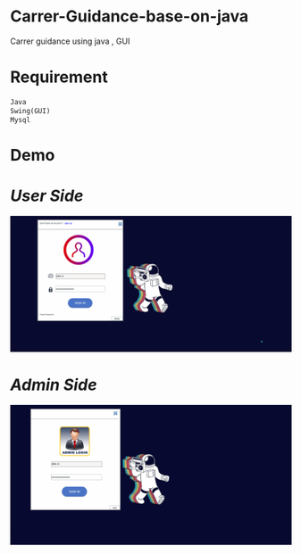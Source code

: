 # Carrer-Guidance-base-on-java
Carrer guidance using java , GUI

# Requirement 
```
Java
Swing(GUI)
Mysql
```

# Demo 

# _User Side_

![](user.gif)

# _Admin Side_

![](admin.gif)
